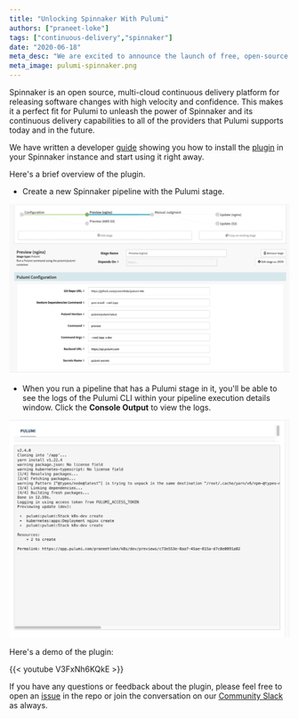 ```yaml
---
title: "Unlocking Spinnaker With Pulumi"
authors: ["praneet-loke"]
tags: ["continuous-delivery","spinnaker"]
date: "2020-06-18"
meta_desc: "We are excited to announce the launch of free, open-source Pulumi plugin for Spinnaker."
meta_image: pulumi-spinnaker.png
---
```


Spinnaker is an open source, multi-cloud continuous delivery platform for releasing software changes with high velocity and confidence.
This makes it a perfect fit for Pulumi to unleash the power of Spinnaker and its continuous delivery capabilities to all of the providers
that Pulumi supports today and in the future.

We have written a developer [guide](/docs/using-pulumi/continuous-delivery/spinnaker/) showing you how to install the [plugin](https://github.com/pulumi/spinnaker-preconfigured-job-plugin) in your Spinnaker instance and start using it right away.

Here's a brief overview of the plugin.

* Create a new Spinnaker pipeline with the Pulumi stage.

![Pulumi plugin config](./pipeline-config.png)

* When you run a pipeline that has a Pulumi stage in it, you'll be able to see the logs of the Pulumi CLI within your pipeline execution details window. Click the **Console Output** to view the logs.

![Pulumi logs](./spinnaker-pulumi-preview.png)

Here's a demo of the plugin:

{{< youtube V3FxNh6KQkE >}}

If you have any questions or feedback about the plugin, please feel free to open an [issue](https://github.com/pulumi/spinnaker-preconfigured-job-plugin/issues) in the repo or join the conversation on our [Community Slack](https://slack.pulumi.com) as always.
